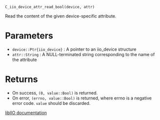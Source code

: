 ```
C_iio_device_attr_read_bool(device, attr)
```

Read the content of the given device-specific attribute.

# Parameters

  * `device::Ptr{iio_device}` : A pointer to an iio_device structure
  * `attr::String`            : A NULL-terminated string corresponding to the name of the attribute

# Returns

  * On success, `(0, value::Bool)` is returned.
  * On error, `(errno, value::Bool)` is returned, where errno is a negative error code. `value` should be discarded.

[libIIO documentation](https://analogdevicesinc.github.io/libiio/master/libiio/group__Device.html#ga96364b7c7097bb8e4656924ea896a502)
